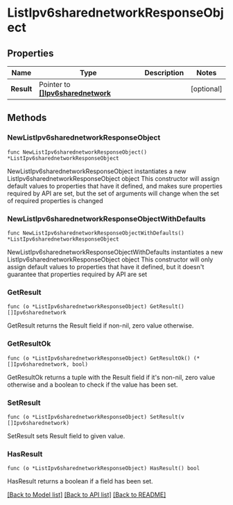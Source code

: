 # ListIpv6sharednetworkResponseObject

## Properties

Name | Type | Description | Notes
------------ | ------------- | ------------- | -------------
**Result** | Pointer to [**[]Ipv6sharednetwork**](Ipv6sharednetwork.md) |  | [optional] 

## Methods

### NewListIpv6sharednetworkResponseObject

`func NewListIpv6sharednetworkResponseObject() *ListIpv6sharednetworkResponseObject`

NewListIpv6sharednetworkResponseObject instantiates a new ListIpv6sharednetworkResponseObject object
This constructor will assign default values to properties that have it defined,
and makes sure properties required by API are set, but the set of arguments
will change when the set of required properties is changed

### NewListIpv6sharednetworkResponseObjectWithDefaults

`func NewListIpv6sharednetworkResponseObjectWithDefaults() *ListIpv6sharednetworkResponseObject`

NewListIpv6sharednetworkResponseObjectWithDefaults instantiates a new ListIpv6sharednetworkResponseObject object
This constructor will only assign default values to properties that have it defined,
but it doesn't guarantee that properties required by API are set

### GetResult

`func (o *ListIpv6sharednetworkResponseObject) GetResult() []Ipv6sharednetwork`

GetResult returns the Result field if non-nil, zero value otherwise.

### GetResultOk

`func (o *ListIpv6sharednetworkResponseObject) GetResultOk() (*[]Ipv6sharednetwork, bool)`

GetResultOk returns a tuple with the Result field if it's non-nil, zero value otherwise
and a boolean to check if the value has been set.

### SetResult

`func (o *ListIpv6sharednetworkResponseObject) SetResult(v []Ipv6sharednetwork)`

SetResult sets Result field to given value.

### HasResult

`func (o *ListIpv6sharednetworkResponseObject) HasResult() bool`

HasResult returns a boolean if a field has been set.


[[Back to Model list]](../README.md#documentation-for-models) [[Back to API list]](../README.md#documentation-for-api-endpoints) [[Back to README]](../README.md)


